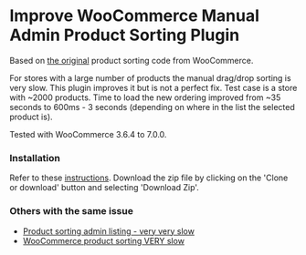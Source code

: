 # Improve WooCommerce Manual Admin Product Sorting Plugin

Based on [the original](https://github.com/woocommerce/woocommerce/blob/dd49f89e77acaaa097251fe0a5dd69320ded48c6/includes/class-wc-ajax.php#L1778) product sorting code from WooCommerce. 

For stores with a large number of products the manual drag/drop sorting is very slow. This plugin improves it but is not a perfect fix. Test case is a store with ~2000 products. Time to load the new ordering improved from ~35 seconds to 600ms - 3 seconds (depending on where in the list the selected product is).

Tested with WooCommerce 3.6.4 to 7.0.0.

### Installation

Refer to these [instructions](https://wordpress.org/support/article/managing-plugins/#manual-upload-via-wordpress-admin). Download the zip file by clicking on the 'Clone or download' button and selecting 'Download Zip'.

### Others with the same issue

- [Product sorting admin listing - very very slow](https://github.com/woocommerce/woocommerce/issues/25227)
- [WooCommerce product sorting VERY slow](https://wordpress.stackexchange.com/questions/332003/woocommerce-product-sorting-very-slow)

